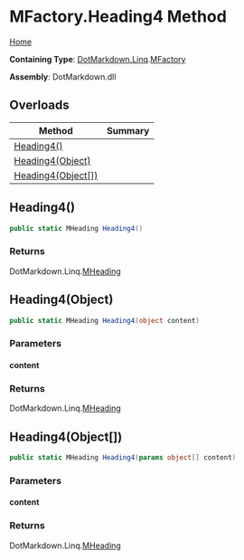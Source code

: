 # MFactory\.Heading4 Method

[Home](../../../../README.md)

**Containing Type**: [DotMarkdown.Linq](../../README.md)\.[MFactory](../README.md)

**Assembly**: DotMarkdown\.dll

## Overloads

| Method | Summary |
| ------ | ------- |
| [Heading4()](#DotMarkdown_Linq_MFactory_Heading4) | |
| [Heading4(Object)](#DotMarkdown_Linq_MFactory_Heading4_System_Object_) | |
| [Heading4(Object\[\])](#DotMarkdown_Linq_MFactory_Heading4_System_Object___) | |

## Heading4\(\)<a name="DotMarkdown_Linq_MFactory_Heading4"></a>

```csharp
public static MHeading Heading4()
```

### Returns

DotMarkdown\.Linq\.[MHeading](../../MHeading/README.md)

## Heading4\(Object\)<a name="DotMarkdown_Linq_MFactory_Heading4_System_Object_"></a>

```csharp
public static MHeading Heading4(object content)
```

### Parameters

#### content

### Returns

DotMarkdown\.Linq\.[MHeading](../../MHeading/README.md)

## Heading4\(Object\[\]\)<a name="DotMarkdown_Linq_MFactory_Heading4_System_Object___"></a>

```csharp
public static MHeading Heading4(params object[] content)
```

### Parameters

#### content

### Returns

DotMarkdown\.Linq\.[MHeading](../../MHeading/README.md)


